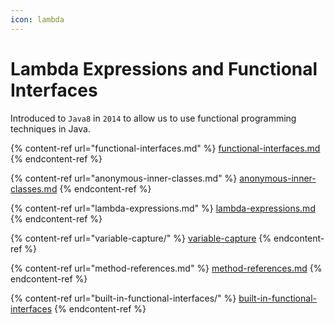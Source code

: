 ```yaml
---
icon: lambda
---
```


# Lambda Expressions and Functional Interfaces

Introduced to `Java8` in `2014` to allow us to use functional programming techniques in Java.



{% content-ref url="functional-interfaces.md" %}
[functional-interfaces.md](functional-interfaces.md)
{% endcontent-ref %}

{% content-ref url="anonymous-inner-classes.md" %}
[anonymous-inner-classes.md](anonymous-inner-classes.md)
{% endcontent-ref %}

{% content-ref url="lambda-expressions.md" %}
[lambda-expressions.md](lambda-expressions.md)
{% endcontent-ref %}

{% content-ref url="variable-capture/" %}
[variable-capture](variable-capture/)
{% endcontent-ref %}

{% content-ref url="method-references.md" %}
[method-references.md](method-references.md)
{% endcontent-ref %}

{% content-ref url="built-in-functional-interfaces/" %}
[built-in-functional-interfaces](built-in-functional-interfaces/)
{% endcontent-ref %}




